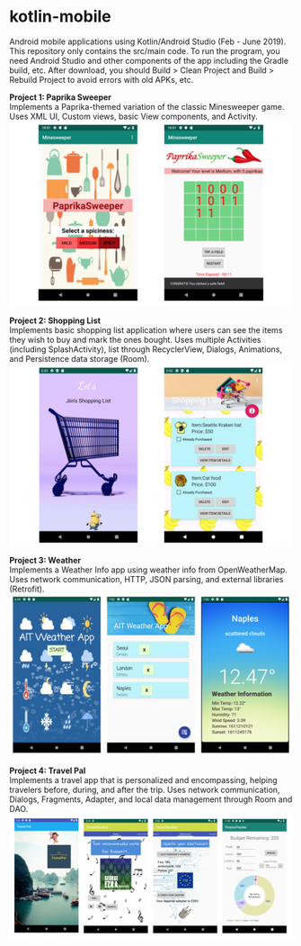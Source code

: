 # kotlin-mobile
Android mobile applications using Kotlin/Android Studio (Feb - June 2019). This repository only contains the src/main code. To run the program, you need Android Studio and other components of the app including the Gradle build, etc. After download, you should Build > Clean Project and Build > Rebuild Project to avoid errors with old APKs, etc.

**Project 1: Paprika Sweeper** <br>
Implements a Paprika-themed variation of the classic Minesweeper game. Uses XML UI, Custom views, basic View components, and Activity.
![Screenshot](Paprika.png)

**Project 2: Shopping List** <br>
Implements basic shopping list application where users can see the items they wish to buy and mark the ones bought. Uses multiple Activities (including SplashActivity), list through RecyclerView, Dialogs, Animations, and Persistence data storage (Room).
![Screenshot](Shopping.png)

**Project 3: Weather** <br>
Implements a Weather Info app using weather info from OpenWeatherMap. Uses network communication, HTTP, JSON parsing, and external libraries (Retrofit).
![Screenshot](Weather.png)

**Project 4: Travel Pal** <br>
Implements a travel app that is personalized and encompassing, helping travelers before, during, and after the trip. Uses network communication, Dialogs, Fragments, Adapter, and local data management through Room and DAO.
![Screenshot](TravelPal.png)
